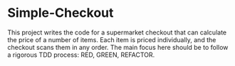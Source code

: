 # Simple-Checkout
This project writes the code for a supermarket checkout that can calculate the price of a number of items. Each item is priced individually, and the checkout scans them in any order. The main focus here should be to follow a rigorous TDD process: RED, GREEN, REFACTOR.
